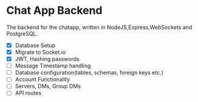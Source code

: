 # Chat App Backend

The backend for the chatapp, written in NodeJS,Express,WebSockets and PostgreSQL.

- [X] Database Setup
- [X] Migrate to Socket.io
- [X] JWT, Hashing passwords
- [ ] Message Timestamp handling
- [ ] Database configuration(tables, schemas, foreign keys etc.)
- [ ] Account Functionality
- [ ] Servers, DMs, Group DMs
- [ ] API routes
